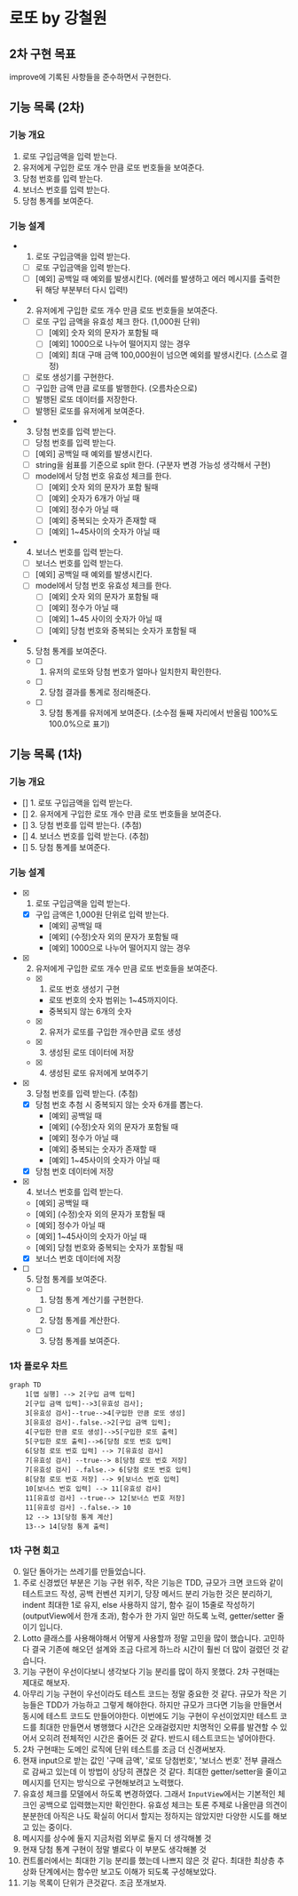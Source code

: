 # 로또 by 강철원

## 2차 구현 목표

improve에 기록된 사항들을 준수하면서 구현한다.

## 기능 목록 (2차)

### 기능 개요

1. 로또 구입금액을 입력 받는다.
2. 유저에게 구입한 로또 개수 만큼 로또 번호들을 보여준다.
3. 당첨 번호를 입력 받는다.
4. 보너스 번호를 입력 받는다.
5. 당첨 통계를 보여준다.

### 기능 설계

- 1. 로또 구입금액을 입력 받는다.

  - [ ] 로또 구입금액을 입력 받는다.
  - [ ] [예외] 공백일 때 예외를 발생시킨다. (에러를 발생하고 에러 메시지를 출력한 뒤 해당 부분부터 다시 입력!)

- 2. 유저에게 구입한 로또 개수 만큼 로또 번호들을 보여준다.

  - [ ] 로또 구입 금액을 유효성 체크 한다. (1,000원 단위)
    - [ ] [예외] 숫자 외의 문자가 포함될 때
    - [ ] [예외] 1000으로 나누어 떨어지지 않는 경우
    - [ ] [예외] 최대 구매 금액 100,000원이 넘으면 예외를 발생시킨다. (스스로 결정)
  - [ ] 로또 생성기를 구현한다.
  - [ ] 구입한 금액 만큼 로또를 발행한다. (오름차순으로)
  - [ ] 발행된 로또 데이터를 저장한다.
  - [ ] 발행된 로또를 유저에게 보여준다.

- 3. 당첨 번호를 입력 받는다.

  - [ ] 당첨 번호를 입력 받는다.
  - [ ] [예외] 공백일 때 예외를 발생시킨다.
  - [ ] string을 쉼표를 기준으로 split 한다. (구분자 변경 가능성 생각해서 구현)
  - [ ] model에서 당첨 번호 유효성 체크를 한다.
    - [ ] [예외] 숫자 외의 문자가 포함 될때
    - [ ] [예외] 숫자가 6개가 아닐 때
    - [ ] [예외] 정수가 아닐 때
    - [ ] [예외] 중복되는 숫자가 존재할 때
    - [ ] [예외] 1~45사이의 숫자가 아닐 때

- 4.  보너스 번호를 입력 받는다.

  - [ ] 보너스 번호를 입력 받는다.
  - [ ] [예외] 공백일 때 예외를 발생시킨다.
  - [ ] model에서 당첨 번호 유효성 체크를 한다.
    - [ ] [예외] 숫자 외의 문자가 포함될 때
    - [ ] [예외] 정수가 아닐 때
    - [ ] [예외] 1~45 사이의 숫자가 아닐 때
    - [ ] [예외] 당첨 번호와 중복되는 숫자가 포함될 때

- 5. 당첨 통계를 보여준다.
  - [ ] 1. 유저의 로또와 당첨 번호가 얼마나 일치한지 확인한다.
  - [ ] 2. 당첨 결과를 통계로 정리해준다.
  - [ ] 3. 당첨 통계를 유저에게 보여준다. (소수점 둘째 자리에서 반올림 100%도 100.0%으로 표기)

## 기능 목록 (1차)

### 기능 개요

- [] 1. 로또 구입금액을 입력 받는다.
- [] 2. 유저에게 구입한 로또 개수 만큼 로또 번호들을 보여준다.
- [] 3. 당첨 번호를 입력 받는다. (추첨)
- [] 4. 보너스 번호를 입력 받는다. (추첨)
- [] 5. 당첨 통계를 보여준다.

### 기능 설계

- [x] 1.  로또 구입금액을 입력 받는다.

  - [x] 구입 금액은 1,000원 단위로 입력 받는다.
    - [예외] 공백일 때
    - [예외] (수정)숫자 외의 문자가 포함될 때
    - [예외] 1000으로 나누어 떨어지지 않는 경우

- [x] 2. 유저에게 구입한 로또 개수 만큼 로또 번호들을 보여준다.

  - [x] 1. 로또 번호 생성기 구현
    - 로또 번호의 숫자 범위는 1~45까지이다.
    - 중복되지 않는 6개의 숫자
  - [x] 2. 유저가 로또를 구입한 개수만큼 로또 생성
  - [x] 3. 생성된 로또 데이터에 저장
  - [x] 4. 생성된 로또 유저에게 보여주기

- [x] 3. 당첨 번호를 입력 받는다. (추첨)

  - [x] 당첨 번호 추첨 시 중복되지 않는 숫자 6개를 뽑는다.
    - [예외] 공백일 때
    - [예외] (수정)숫자 외의 문자가 포함될 때
    - [예외] 정수가 아닐 때
    - [예외] 중복되는 숫자가 존재할 때
    - [예외] 1~45사이의 숫자가 아닐 때
  - [x] 당첨 번호 데이터에 저장

- [x] 4. 보너스 번호를 입력 받는다.

  - [예외] 공백일 때
  - [예외] (수정)숫자 외의 문자가 포함될 때
  - [예외] 정수가 아닐 때
  - [예외] 1~45사이의 숫자가 아닐 때
  - [예외] 당첨 번호와 중복되는 숫자가 포함될 때
  - [x] 보너스 번호 데이터에 저장

- [ ] 5. 당첨 통계를 보여준다.
  - [ ] 1. 당첨 통계 계산기를 구현한다.
  - [ ] 2. 당첨 통계를 계산한다.
  - [ ] 3. 당첨 통계를 보여준다.

### 1차 플로우 차트

```mermaid
graph TD
    1[앱 실행] --> 2[구입 금액 입력]
    2[구입 금액 입력]-->3[유효성 검사];
    3[유효성 검사]--true-->4[구입한 만큼 로또 생성]
    3[유효성 검사]-.false.->2[구입 금액 입력];
    4[구입한 만큼 로또 생성]-->5[구입한 로또 출력]
    5[구입한 로또 출력]-->6[당첨 로또 번호 입력]
    6[당첨 로또 번호 입력] --> 7[유효성 검사]
    7[유효성 검사] --true--> 8[당첨 로또 번호 저장]
    7[유효성 검사] -.false.-> 6[당첨 로또 번호 입력]
    8[당첨 로또 번호 저장] --> 9[보너스 번호 입력]
    10[보너스 번호 입력] --> 11[유효성 검사]
    11[유효성 검사] --true--> 12[보너스 번호 저장]
    11[유효성 검사] -.false.-> 10
    12 --> 13[당첨 통계 계산]
    13--> 14[당첨 통계 출력]
```

### 1차 구현 회고

0. 일단 돌아가는 쓰레기를 만들었습니다.
1. 주로 신경썼던 부분은 기능 구현 위주, 작은 기능은 TDD, 규모가 크면 코드와 같이 테스트코드 작성, 공백 컨벤션 지키기, 당장 메서드 분리 가능한 것은 분리하기, indent 최대한 1로 유지, else 사용하지 않기, 함수 길이 15줄로 작성하기(outputView에서 한개 초과), 함수가 한 가지 일만 하도록 노력, getter/setter 줄이기 입니다.
2. Lotto 클래스를 사용해야해서 어떻게 사용할까 정말 고민을 많이 했습니다. 고민하다 결국 기존에 해오던 설계와 조금 다르게 하느라 시간이 훨씬 더 많이 걸렸던 것 같습니다.
3. 기능 구현이 우선이다보니 생각보다 기능 분리를 많이 하지 못했다. 2차 구현때는 제대로 해보자.
4. 아무리 기능 구현이 우선이라도 테스트 코드는 정말 중요한 것 같다. 규모가 작은 기능들은 TDD가 가능하고 그렇게 해야한다. 하지만 규모가 크다면 기능을 만들면서 동시에 테스트 코드도 만들어야한다. 이번에도 기능 구현이 우선이었지만 테스트 코드를 최대한 만들면서 병행했다 시간은 오래걸렸지만 치명적인 오류를 발견할 수 있어서 오히려 전체적인 시간은 줄어든 것 같다. 반드시 테스트코드는 넣어야한다.
5. 2차 구현때는 도메인 로직에 단위 테스트를 조금 더 신경써보자.
6. 현재 input으로 받는 값인 '구매 금액', '로또 당첨번호', '보너스 번호' 전부 클래스로 감싸고 있는데 이 방법이 상당히 괜찮은 것 같다. 최대한 getter/setter을 줄이고 메시지를 던지는 방식으로 구현해보려고 노력했다.
7. 유효성 체크를 모델에서 하도록 변경하였다. 그래서 `InputView`에서는 기본적인 체크인 공백으로 입력했는지만 확인한다. 유효성 체크는 토론 주제로 나올만큼 의견이 분분한데 아직은 나도 확실히 어디서 할지는 정하지는 않았지만 다양한 시도를 해보고 있는 중이다.
8. 메시지를 상수에 둘지 지금처럼 외부로 둘지 더 생각해볼 것
9. 현재 당첨 통계 구현이 정말 별로다 이 부분도 생각해볼 것
10. 컨트롤러에서는 최대한 기능 분리를 했는데 나쁘지 않은 것 같다. 최대한 최상층 추상화 단계에서는 함수만 보고도 이해가 되도록 구성해보았다.
11. 기능 목록이 단위가 큰것같다. 조금 쪼개보자.
